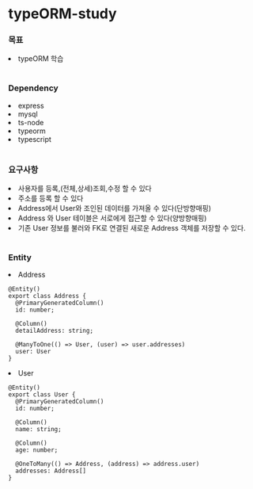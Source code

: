 # typeORM-study
<h3>목표</h3>
<li>typeORM 학습</li>
<br>
<h3>Dependency</h3>
<li>express</li>
<li>mysql</li>
<li>ts-node</li>
<li>typeorm</li>
<li>typescript</li>
<br>
<h3>요구사항</h3>
<li>사용자를 등록,(전체,상세)조회,수정 할 수 있다</li>
<li>주소를 등록 할 수 있다</li>
<li>Address에서 User와 조인된 데이터를 가져올 수 있다(단방향매핑)</li>
<li>Address 와 User 테이블은 서로에게 접근할 수 있다(양방향매핑)</li>
<li>기존 User 정보를 불러와 FK로 연결된 새로운 Address 객체를 저장할 수 있다. </li>
<br>
<h3>Entity</h3>
<li>Address</li>

    @Entity()
    export class Address {
      @PrimaryGeneratedColumn()
      id: number;

      @Column()
      detailAddress: string;

      @ManyToOne(() => User, (user) => user.addresses)
      user: User
    }

<li>User</li>

    @Entity()
    export class User {
      @PrimaryGeneratedColumn()
      id: number;

      @Column()
      name: string;

      @Column()
      age: number;

      @OneToMany(() => Address, (address) => address.user)
      addresses: Address[]
    }
    














